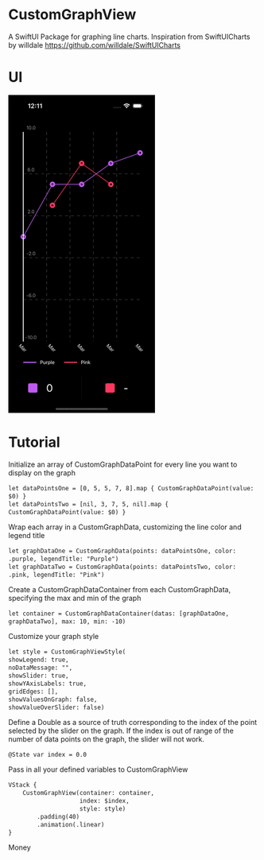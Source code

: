 # CustomGraphView

A SwiftUI Package for graphing line charts. Inspiration from SwiftUICharts by willdale <https://github.com/willdale/SwiftUICharts>

# UI 
![](https://github.com/cbs9md/CustomGraphView/blob/main/Assets/CustomGraphViewPreviewGIF.gif)

# Tutorial

Initialize an array of CustomGraphDataPoint for every line you want to display on the graph
```
let dataPointsOne = [0, 5, 5, 7, 8].map { CustomGraphDataPoint(value: $0) }
let dataPointsTwo = [nil, 3, 7, 5, nil].map { CustomGraphDataPoint(value: $0) }
```

Wrap each array in a CustomGraphData, customizing the line color and legend title
```
let graphDataOne = CustomGraphData(points: dataPointsOne, color: .purple, legendTitle: "Purple")
let graphDataTwo = CustomGraphData(points: dataPointsTwo, color: .pink, legendTitle: "Pink")
```

Create a CustomGraphDataContainer from each CustomGraphData, specifying the max and min of the graph
```
let container = CustomGraphDataContainer(datas: [graphDataOne, graphDataTwo], max: 10, min: -10)
```

Customize your graph style
```
let style = CustomGraphViewStyle(
showLegend: true,
noDataMessage: "",
showSlider: true,
showYAxisLabels: true,
gridEdges: [],
showValuesOnGraph: false,
showValueOverSlider: false)
```

Define a Double as a source of truth corresponding to the index of the point selected by the slider on the graph.  If the index is out of range of the number of data points on the graph, the slider will not work.
```
@State var index = 0.0
```

Pass in all your defined variables to CustomGraphView
```
VStack {
    CustomGraphView(container: container,
                    index: $index,
                    style: style)
        .padding(40)
        .animation(.linear)
}
```
Money

